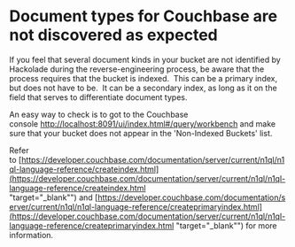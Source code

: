 # Document types for Couchbase are not discovered as expected

If you feel that several document kinds in your bucket are not identified by Hackolade during the reverse-engineering process, be aware that the process requires that the bucket is indexed.  This can be a primary index, but does not have to be.  It can be a secondary index, as long as it on the field that serves to differentiate document types.

An easy way to check is to got to the Couchbase console [http://localhost:8091/ui/index.html#/query/workbench](<http://localhost:8091/ui/index.html#/query/workbench> "target=\"\_blank\"") and make sure that your bucket does not appear in the 'Non-Indexed Buckets' list. 

Refer to [https://developer.couchbase.com/documentation/server/current/n1ql/n1ql-language-reference/createindex.html](<https://developer.couchbase.com/documentation/server/current/n1ql/n1ql-language-reference/createindex.html> "target=\"\_blank\"") and [https://developer.couchbase.com/documentation/server/current/n1ql/n1ql-language-reference/createprimaryindex.html](<https://developer.couchbase.com/documentation/server/current/n1ql/n1ql-language-reference/createprimaryindex.html> "target=\"\_blank\"") for more information.

